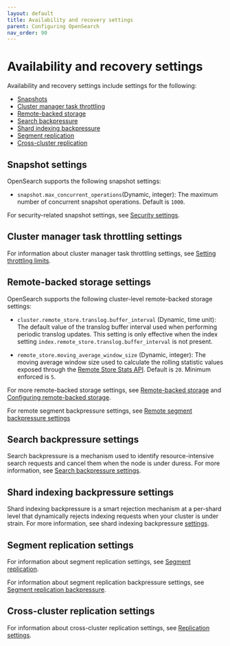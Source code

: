 ```yaml
---
layout: default
title: Availability and recovery settings
parent: Configuring OpenSearch
nav_order: 90
---
```


# Availability and recovery settings

Availability and recovery settings include settings for the following:

- [Snapshots](#snapshot-settings)
- [Cluster manager task throttling](#cluster-manager-task-throttling-settings)
- [Remote-backed storage](#remote-backed-storage-settings)
- [Search backpressure](#search-backpressure-settings)
- [Shard indexing backpressure](#shard-indexing-backpressure-settings)
- [Segment replication](#segment-replication-settings)
- [Cross-cluster replication](#cross-cluster-replication-settings)

## Snapshot settings

OpenSearch supports the following snapshot settings:

- `snapshot.max_concurrent_operations`(Dynamic, integer): The maximum number of concurrent snapshot operations. Default is `1000`. 

For security-related snapshot settings, see [Security settings]({{site.url}}{{site.baseurl}}/install-and-configure/configuration/security-settings/).

## Cluster manager task throttling settings

For information about cluster manager task throttling settings, see [Setting throttling limits]({{site.url}}{{site.baseurl}}/tuning-your-cluster/cluster-manager-task-throttling/#setting-throttling-limits).

## Remote-backed storage settings

OpenSearch supports the following cluster-level remote-backed storage settings:

- `cluster.remote_store.translog.buffer_interval` (Dynamic, time unit): The default value of the translog buffer interval used when performing periodic translog updates. This setting is only effective when the index setting `index.remote_store.translog.buffer_interval` is not present. 

- `remote_store.moving_average_window_size` (Dynamic, integer): The moving average window size used to calculate the rolling statistic values exposed through the [Remote Store Stats API]({{site.url}}{{site.baseurl}}/tuning-your-cluster/availability-and-recovery/remote-store/remote-store-stats-api/). Default is `20`. Minimum enforced is `5`. 

For more remote-backed storage settings, see [Remote-backed storage]({{site.url}}{{site.baseurl}}/tuning-your-cluster/availability-and-recovery/remote-store/index/) and [Configuring remote-backed storage]({{site.url}}{{site.baseurl}}/tuning-your-cluster/availability-and-recovery/remote-store/index/#configuring-remote-backed-storage).

For remote segment backpressure settings, see [Remote segment backpressure settings]({{site.url}}{{site.baseurl}}/tuning-your-cluster/availability-and-recovery/remote-store/remote-segment-backpressure/#remote-segment-backpressure-settings)

## Search backpressure settings

Search backpressure is a mechanism used to identify resource-intensive search requests and cancel them when the node is under duress. For more information, see [Search backpressure settings]({{site.url}}{{site.baseurl}}/tuning-your-cluster/availability-and-recovery/search-backpressure/#search-backpressure-settings).

## Shard indexing backpressure settings

Shard indexing backpressure is a smart rejection mechanism at a per-shard level that dynamically rejects indexing requests when your cluster is under strain. For more information, see shard indexing backpressure [settings]({{site.url}}{{site.baseurl}}/tuning-your-cluster/availability-and-recovery/shard-indexing-settings/).

## Segment replication settings

For information about segment replication settings, see [Segment replication]({{site.url}}{{site.baseurl}}/tuning-your-cluster/availability-and-recovery/segment-replication/index/).

For information about segment replication backpressure settings, see [Segment replication backpressure]({{site.url}}{{site.baseurl}}/tuning-your-cluster/availability-and-recovery/segment-replication/backpressure/).

## Cross-cluster replication settings

For information about cross-cluster replication settings, see [Replication settings]({{site.url}}{{site.baseurl}}/tuning-your-cluster/replication-plugin/settings/).
